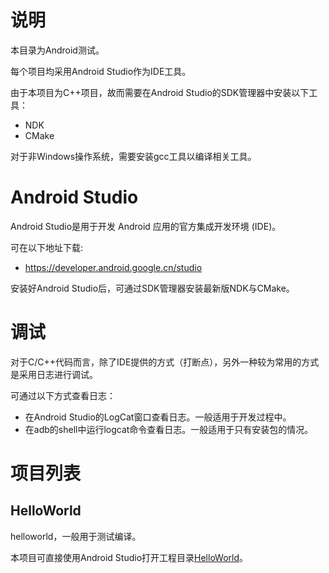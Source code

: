 # 说明

本目录为Android测试。

每个项目均采用Android Studio作为IDE工具。

由于本项目为C++项目，故而需要在Android Studio的SDK管理器中安装以下工具：

- NDK
- CMake

对于非Windows操作系统，需要安装gcc工具以编译相关工具。

# Android Studio

Android Studio是用于开发 Android 应用的官方集成开发环境 (IDE)。

可在以下地址下载:

- https://developer.android.google.cn/studio

安装好Android Studio后，可通过SDK管理器安装最新版NDK与CMake。

# 调试

对于C/C++代码而言，除了IDE提供的方式（打断点），另外一种较为常用的方式是采用日志进行调试。

可通过以下方式查看日志：

- 在Android Studio的LogCat窗口查看日志。一般适用于开发过程中。
- 在adb的shell中运行logcat命令查看日志。一般适用于只有安装包的情况。

# 项目列表

## HelloWorld

helloworld，一般用于测试编译。

本项目可直接使用Android Studio打开工程目录[HelloWorld](HelloWorld)。